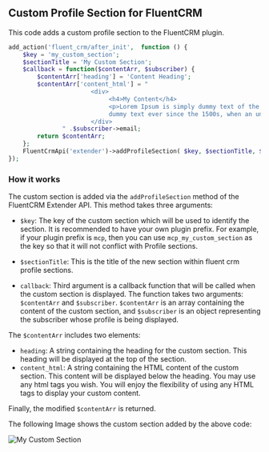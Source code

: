 ## Custom Profile Section for FluentCRM
This code adds a custom profile section to the FluentCRM plugin.
```php
add_action('fluent_crm/after_init',  function () {
    $key = 'my_custom_section';
    $sectionTitle = 'My Custom Section';
    $callback = function($contentArr, $subscriber) {
        $contentArr['heading'] = 'Content Heading';
        $contentArr['content_html'] = "
                       <div>
                            <h4>My Content</h4>
                            <p>Lorem Ipsum is simply dummy text of the printing and typesetting industry. Lorem Ipsum has been the industry's standard 
                            dummy text ever since the 1500s, when an unknown printer took a galley of type and scrambled ...</p>
                       </div>
               " .$subscriber->email;
        return $contentArr;
    };
    FluentCrmApi('extender')->addProfileSection( $key, $sectionTitle, $callback);
});
```
### How it works
The custom section is added via the `addProfileSection` method of the FluentCRM Extender API. This method takes three arguments:

- `$key`: The key of the custom section which will be used to identify the section. 
  It is recommended to have your own plugin prefix.
  For example, if your plugin prefix is `mcp`, then you can use `mcp_my_custom_section` as the key so that it will not conflict with Profile sections.

- `$sectionTitle`: This is the title of the new section within fluent crm profile sections.

- `callback`: Third argument is a callback function that will be called when the custom section is displayed.
  The function takes two arguments: `$contentArr` and `$subscriber`. `$contentArr` is an array containing the content of the custom section,
  and `$subscriber` is an object representing the subscriber whose profile is being displayed.

The `$contentArr` includes two elements: 
 - `heading`: A string containing the heading for the custom section. This heading will be displayed at the top of the section.
 - `content_html`: A string containing the HTML content of the custom section. This content will be displayed below the heading. 
  You may use any html tags you wish. You will enjoy the flexibility of using any HTML tags to display your custom content.

Finally, the modified `$contentArr` is returned.

The following Image shows the custom section added by the above code:

<img :src="$withBase('/assets/img/modules/custom_profile_section.jpg')" alt="My Custom Section"/>
